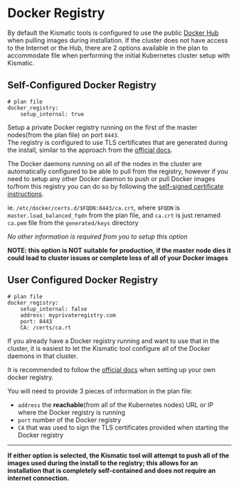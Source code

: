 # Docker Registry

By default the Kismatic tools is configured to use the public [Docker Hub](https://hub.docker.com/) when pulling images during installation.
If the cluster does not have access to the Internet or the Hub, there are 2 options available in the plan to accommodate file when performing the initial Kubernetes cluster setup with Kismatic.

## Self-Configured Docker Registry
```
# plan file
docker_registry:
    setup_internal: true
```
Setup a private Docker registry running on the first of the master nodes(from the plan file) on port `8443`.   
The registry is configured to use TLS certificates that are generated during the install, similar to the approach from the [official docs](https://docs.docker.com/registry/deploying/#/running-a-domain-registry).

The Docker daemons running on all of the nodes in the cluster are automatically configured to be able to pull from the registry,
however if you need to setup any other Docker daemon to push or pull Docker images to/from this registry you can do so by following the [self-signed certificate instructions](https://docs.docker.com/registry/insecure/#/using-self-signed-certificates).  

ie. `/etc/docker/certs.d/$FQDN:8443/ca.crt`, where `$FQDN` is `master.load_balanced_fqdn` from the plan file, and `ca.crt` is just renamed `ca.pem` file from the `generated/keys` directory

*No other information is required from you to setup this option*

**NOTE: this option is NOT suitable for production, if the master node dies it could lead to cluster issues or complete loss of all of your Docker images**

## User Configured Docker Registry
```
# plan file
docker_registry:                         
    setup_internal: false                
    address: myprivateregistry.com                               
    port: 8443              
    CA: /certs/ca.rt    
```
If you already have a Docker registry running and want to use that in the cluster, it is easiest to let the Kismatic tool configure all of the Docker daemons in that cluster.   

It is recommended to follow the [official docs](https://docs.docker.com/registry/deploying/#/running-a-domain-registry) when setting up your own docker registry.  

You will need to provide 3 pieces of information in the plan file:
* `address` the **reachable**(from all of the Kubernetes nodes) URL or IP where the Docker registry is running
* `port` number of the Docker registry
* `CA` that was used to sign the TLS certificates provided when starting the Docker registry

---
**If either option is selected, the Kismatic tool will attempt to push all of the images used during the install to the registry;
this allows for an installation that is completely self-contained and does not require an internet connection.**
